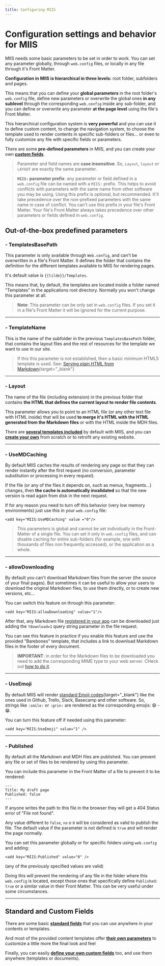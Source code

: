 ```yaml
---
title: Configuring MIIS
---
```

# Configuration settings and behavior for MIIS

MIIS needs some basic parameters to be set in order to work. You can set any parameter globally, through `web.config` files, or locally in any file through it's Front Matter.

**Configuration in MIIS is hierarchical in three levels:** root folder, subfolders and pages. 

This means that you can define your **global parameters** in the root folder's `web.config` file, define new parameters or overwrite the global ones **in any sublevel** through the corresponding `web.config` inside any sub-folder, and you can define or overwrite any parameter **at the page level** using the file's Front Matter.

This hierarchical configuration system is **very powerful** and you can use it to define custom content, to change the navigation system, to choose the template used to render contents in specific sub-folders or files... or even to fully customize any file with specific fields or parameters.

There are some **pre-defined parameters** in MIIS, and you can create your own [**custom fields**](Templating#custom-fields).

> Parameter and field names are **case insensitive**. So, `Layout`, `layout` or `LAYOUT` are exactly the same parameter.

> **`MIIS:` parameter prefix**: any parameter or field defined in a `web.config` file can be named with a `MIIS:` prefix. This helps to avoid conflicts with parameters with the same name from other software you may be using. Using this prefix is optional, but recommended. It'll take precedence over the non-prefixed parameters with the same name in case of conflict. You can't use this prefix in your file's Front Matter. Your file's Front Matter always takes precedence over other parameters or fields defined in `web.config`.

## Out-of-the-box predefined parameters

### - TemplatesBasePath
This parameter is only available through `Web.config`, and can't be overwritten in a file's Front Matter. It defines the folder that contains the definition for the different templates available to MIIS for rendering pages.

It's default value is `{{tilde}}/Templates`.

This means that, by default, the templates are located inside a folder named "Templates" in the applications root directory. Normally you won't change this parameter at all.

>**Note**: This parameter can be only set in `web.config` files. If you set it in a file's Front Matter it will be ignored for the current purpose.

----

### - TemplateName
This is the name of the subfolder in the previous `TemplatesBasePath` folder, that contains the layout files and the rest of resources for the template we want to use in our site. 

>If this this parameter is not established, then a basic minimum HTML5 template is used. See: [Serving plain HTML from Markdown](Plain-HTML){target="_blank"}

----

### - Layout
The name of the file (including extension) in the previous folder that contains **the HTML that defines the current layout to render file contents**.

This parameter allows you to point to an HTML file (or any other text file with HTML inside) that will be used **to merge it's HTML with the HTML generated from the Markdown files** or with the HTML inside the MDH files.

There are **[several templates included](Template-List.md)** by default with MIIS, and you can **[create your own](Templating)** from scratch or to retrofit any existing website.

----
 
### - UseMDCaching
By default MIIS caches the results of rendering any page so that they can render instantly after the first request (no conversion, parameter substitution or processing in every request).

If the file (or any of the files it depends on, such as menus, fragments...) changes, then **the cache is automatically invalidated** so that the new version is read again from disk in the next request.

If for any reason you need to turn off this behavior (very low memory environments) just use this in your `web.config` file:

```
<add key="MIIS:UseMDCaching" value ="0"/>
```

>This parameters is global and cannot be set individually in the Front-Matter of a single file. You can set it only in `web.config` files, and can disable caching for entire sub-folders (for example, one with thousands of files non frequently accessed), or the application as a whole.

----

### - allowDownloading
By default you can't download Markdown files from the server (the source of your final pages). But sometimes it can be useful to allow your users to download the original Markdown files, to use them directly, or to create new versions, etc...

You can switch this feature on through this parameter:

```
<add key="MIIS:allowDownloading" value="1"/>
```

After that, any Markdown file [registered in your app](Managing-File-Extensions) can be downloaded just adding the `?download=1` query string parameter in the file request.

You can see this feature in practice if you enable this feature and use the provided "Barebones" template, that includes a link to download Markdown files in the footer of every document.

>**IMPORTANT**: in order for the Markdown files to be downloaded you need to add the corresponding MIME type to your web server. CHeck out [how to do it](Managing-File-Extensions#allow-downloading-of-markdown-files).

----

### - UseEmoji
By default MIIS will render [standard Emoji codes](https://www.webpagefx.com/tools/emoji-cheat-sheet/){target="_blank"} like the ones used in Github, Trello, Slack, Basecamp and other software. So, strings like `:smile:` or `:grin:` are rendered as the corresponding emojis: :smile: - :grin:.

You can turn this feature off if needed using this parameter:

```
<add key="MIIS:UseEmoji" value="1" />
```

----

### - Published
By default all the Markdown and MDH files are published. You can prevent any file or set of files to be rendered by using this parameter.

You can include this parameter in the Front Matter of a file to prevent it to be rendered:

```
---
Title: My draft page
Published: false
---
```

If anyone writes the path to this file in the browser they will get a 404 Status error of "File not found".

Any value different to `false`, `no` o `0` will be considered as valid to publish the file. The default value if the parameter is not defined is `true` and will render the page normally.

You can set this parameter globally or for specific folders using `web.config` and adding:

```
<add key="MIIS:Published" value="0" />
```

(any of the previously specified values are valid)

Doing this will prevent the rendering of any file in the folder where this `web.config` is located, except those ones that specifically define `Published: true` or a similar value in their Front Matter. This can be very useful under some circumstances.

----

## Standard and Custom Fields

There are some basic **[standard fields](Templating#standard-fields)** that you can use anywhere in your contents or templates.

And most of the provided content templates offer **[their own parameters](Template-List)** to customize a little more the final look and feel

Finally, you can easily **[define your own custom fields](Templating#custom-fields)** too, and use them anywhere (templates or documents).

